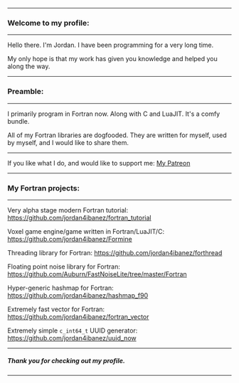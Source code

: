 -----

### Welcome to my profile:

-----

Hello there. I'm Jordan. I have been programming for a very long time.

My only hope is that my work has given you knowledge and helped you along the way.

-----

### Preamble:

-----

I primarily program in Fortran now. Along with C and LuaJIT. It's a comfy bundle.

All of my Fortran libraries are dogfooded. They are written for myself, used by myself, and I would like to share them.

-----

If you like what I do, and would like to support me: [My Patreon](https://www.patreon.com/jordan4ibanez)

-----

### My Fortran projects:

-----

Very alpha stage modern Fortran tutorial: https://github.com/jordan4ibanez/fortran_tutorial

Voxel game engine/game written in Fortran/LuaJIT/C: https://github.com/jordan4ibanez/Formine

Threading library for Fortran: https://github.com/jordan4ibanez/forthread

Floating point noise library for Fortran: https://github.com/Auburn/FastNoiseLite/tree/master/Fortran

Hyper-generic hashmap for Fortran: https://github.com/jordan4ibanez/hashmap_f90

Extremely fast vector for Fortran: https://github.com/jordan4ibanez/fortran_vector

Extremely simple ``c_int64_t`` UUID generator: https://github.com/jordan4ibanez/uuid_now

-----

##### Thank you for checking out my profile.

-----

